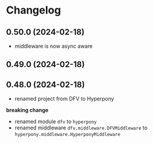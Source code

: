 # Changelog

<!-- releases -->

## 0.50.0 (2024-02-18)

- middleware is now async aware

## 0.49.0 (2024-02-18)

## 0.48.0 (2024-02-18)

- renamed project from DFV to Hyperpony

**breaking change**

- renamed module `dfv` to `hyperpony`
- renamed middleware `dfv.middleware.DFVMiddleware` to `hyperpony.middleware.HyperponyMiddleware`


 
